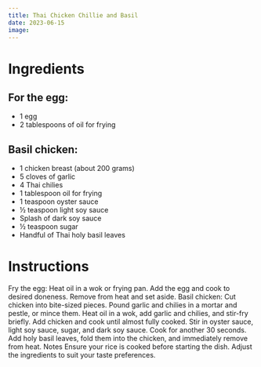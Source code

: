 ```yaml
---
title: Thai Chicken Chillie and Basil
date: 2023-06-15
image:
---
```


# Ingredients

## For the egg:

- 1 egg
- 2 tablespoons of oil for frying

## Basil chicken:

- 1 chicken breast (about 200 grams)
- 5 cloves of garlic
- 4 Thai chilies
- 1 tablespoon oil for frying
- 1 teaspoon oyster sauce
- ½ teaspoon light soy sauce
- Splash of dark soy sauce
- ½ teaspoon sugar
- Handful of Thai holy basil leaves

# Instructions

Fry the egg: Heat oil in a wok or frying pan. Add the egg and cook to desired doneness. Remove from heat and set aside.
Basil chicken:
Cut chicken into bite-sized pieces.
Pound garlic and chilies in a mortar and pestle, or mince them.
Heat oil in a wok, add garlic and chilies, and stir-fry briefly.
Add chicken and cook until almost fully cooked.
Stir in oyster sauce, light soy sauce, sugar, and dark soy sauce. Cook for another 30 seconds.
Add holy basil leaves, fold them into the chicken, and immediately remove from heat.
Notes
Ensure your rice is cooked before starting the dish.
Adjust the ingredients to suit your taste preferences.
